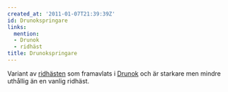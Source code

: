 ```yaml
---
created_at: '2011-01-07T21:39:39Z'
id: Drunokspringare
links:
  mention:
  - Drunok
  - ridhäst
title: Drunokspringare
---
```


Variant av [ridhästen] som framavlats i [Drunok] och är starkare men mindre uthållig än en vanlig
ridhäst.

  [ridhästen]: ridhäst
  [Drunok]: Drunok
